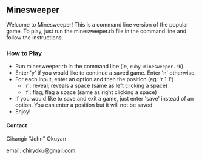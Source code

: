 Minesweeper
-------------

Welcome to Minesweeper! This is a command line version of the popular game. To play, just run the minesweeper.rb file in the command line and follow the instructions.

### How to Play

+ Run minesweeper.rb in the command line (ie, `ruby minesweeper.rb`)
+ Enter 'y' if you would like to continue a saved game. Enter 'n' otherwise.
+ For each input, enter an option and then the position (eg: 'r 1 1')
  + 'r': reveal; reveals a space (same as left clicking a space)
  + 'f': flag; flag a space (same as right clicking a space)
+ If you would like to save and exit a game, just enter 'save' instead of an option. You can enter a position but it will not be saved.
+ Enjoy!

#### Contact
Cihangir "John" Okuyan

email: chiryoku@gmail.com

[App Academy]: http://www.appacademy.io/#p-home
